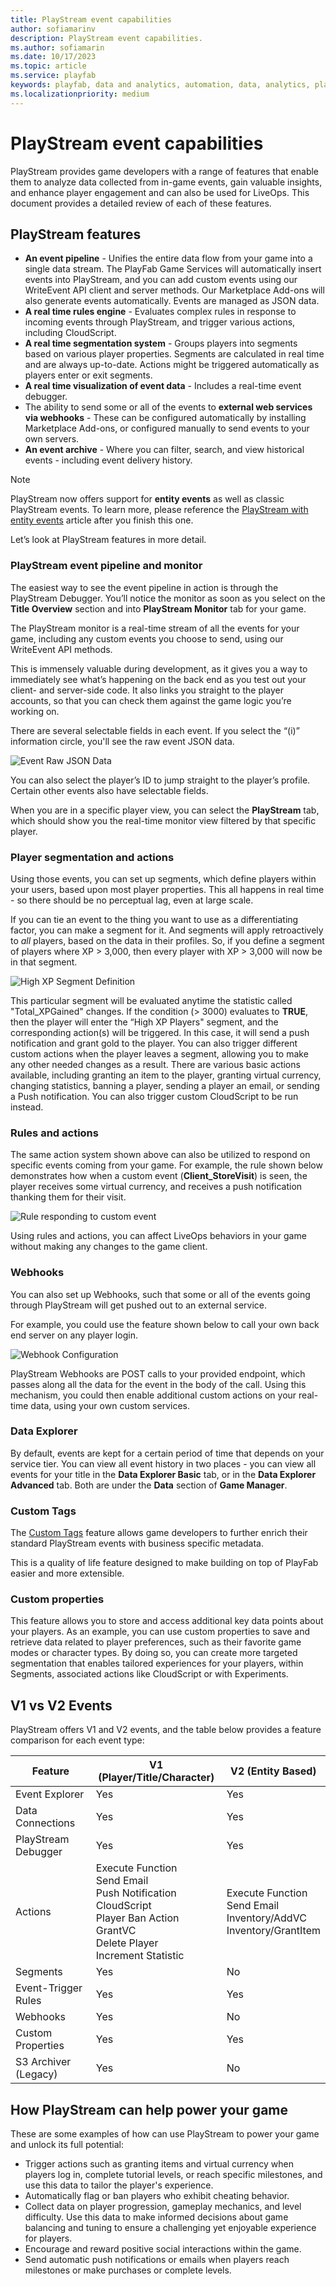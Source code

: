 ```yaml
---
title: PlayStream event capabilities
author: sofiamarinv
description: PlayStream event capabilities.
ms.author: sofiamarin
ms.date: 10/17/2023
ms.topic: article
ms.service: playfab
keywords: playfab, data and analytics, automation, data, analytics, playstream, events
ms.localizationpriority: medium
---
```


# PlayStream event capabilities

PlayStream provides game developers with a range of features that enable them to analyze data collected from in-game events, gain valuable insights, and enhance player engagement and can also be used for LiveOps. This document provides a detailed review of each of these features.

## PlayStream features

- **An event pipeline** - Unifies the entire data flow from your game into a single data stream. The PlayFab Game Services will automatically insert events into PlayStream, and you can add custom events using our WriteEvent API client and server methods. Our Marketplace Add-ons will also generate events automatically. Events are managed as JSON data.
- **A real time rules engine** - Evaluates complex rules in response to incoming events through PlayStream, and trigger various actions, including CloudScript.
- **A real time segmentation system** - Groups players into segments based on various player properties. Segments are calculated in real time and are always up-to-date. Actions might be triggered automatically as players enter or exit segments.
- **A real time visualization of event data** - Includes a real-time event debugger.
- The ability to send some or all of the events to **external web services via webhooks** - These can be configured automatically by installing Marketplace Add-ons, or configured manually to send events to your own servers.
- **An event archive** - Where you can filter, search, and view historical events - including event delivery history.

> [!NOTE]
> PlayStream now offers support for **entity events** as well as classic PlayStream events. To learn more, please reference the [PlayStream with entity events](playstream-with-entity-events.md) article after you finish this one.

Let’s look at PlayStream features in more detail.

### PlayStream event pipeline and monitor

The easiest way to see the event pipeline in action is through the PlayStream Debugger. You’ll notice the monitor as soon as you select on the **Title Overview** section and into **PlayStream Monitor** tab for your game.

The PlayStream monitor is a real-time stream of all the events for your game, including any custom events you choose to send, using our WriteEvent API methods.

This is immensely valuable during development, as it gives you a way to immediately see what’s happening on the back end as you test out your client- and server-side code. It also links you straight to the player accounts, so that you can check them against the game logic you’re working on.

There are several selectable fields in each event. If you select the “(i)” information circle, you'll see the raw event JSON data.

![Event Raw JSON Data](media/playstream-event-rawjson.png)

You can also select the player’s ID to jump straight to the player’s profile. Certain other events also have selectable fields.

When you are in a specific player view, you can select the **PlayStream** tab, which should show you the real-time monitor view filtered by that specific player.

### Player segmentation and actions

Using those events, you can set up segments, which define players within your users, based upon most player properties. This all happens in real time - so there should be no perceptual lag, even at large scale.

If you can tie an event to the thing you want to use as a differentiating factor, you can make a segment for it. And segments will apply retroactively to *all* players, based on the data in their profiles. So, if you define a segment of players where XP > 3,000, then every player with XP > 3,000 will now be in that segment.

![High XP Segment Definition](media/playstream-segment-highxp.png)

This particular segment will be evaluated anytime the statistic called "Total_XPGained" changes. If the condition (> 3000) evaluates to **TRUE**, then the player will enter the “High XP Players" segment, and the corresponding action(s) will be triggered. In this case, it will send a push notification and grant gold to the player.
You can also trigger different custom actions when the player leaves a segment, allowing you to make any other needed changes as a result.
There are various basic actions available, including granting an item to the player, granting virtual currency, changing statistics, banning a player, sending a player an email, or sending a Push notification. You can also trigger custom CloudScript to be run instead.

### Rules and actions

The same action system shown above can also be utilized to respond on specific events coming from your game. For example, the rule shown below demonstrates how when a custom event (**Client_StoreVisit**) is seen, the player receives some virtual currency, and receives a push notification thanking them for their visit.

![Rule responding to custom event](media/playstream-rule.png)

Using rules and actions, you can affect LiveOps behaviors in your game without making any changes to the game client.

### Webhooks

You can also set up Webhooks, such that some or all of the events going through PlayStream will get pushed out to an external service.

For example, you could use the feature shown below to call your own back end server on any player login.

![Webhook Configuration](media/playstream-webhook.png)

PlayStream Webhooks are POST calls to your provided endpoint, which passes along all the data for the event in the body of the call. Using this mechanism, you could then enable additional custom actions on your real-time data, using your own custom services.

### Data Explorer
By default, events are kept for a certain period of time that depends on your service tier. You can view all event history in two places - you can view all events for your title in the **Data Explorer Basic** tab, or in the **Data Explorer Advanced** tab. Both are under the **Data** section of **Game Manager**.

### Custom Tags 

The [Custom Tags](playstream-custom-tags.md) feature allows game developers to further enrich their standard PlayStream events with business specific metadata.

This is a quality of life feature designed to make building on top of PlayFab easier and more extensible. 

### Custom properties

This feature allows you to store and access additional key data points about your players. 
As an example, you can use custom properties to save and retrieve data related to player preferences, such as their favorite game modes or character types. By doing so, you can create more targeted segmentation that enables tailored experiences for your players, within Segments, associated actions like CloudScript or with Experiments.

## V1 vs V2 Events

PlayStream offers V1 and V2 events, and the table below provides a feature comparison for each event type: 

| Feature  | V1 (Player/Title/Character) | V2 (Entity Based)     |
| ----------- | ----------- | ----------- |
| Event Explorer |  Yes  |  Yes  |
| Data Connections |  Yes  |  Yes  |
| PlayStream Debugger |  Yes  |  Yes  |
| Actions |  Execute Function <br> Send Email <br> Push Notification <br> CloudScript <br> Player Ban Action <br> GrantVC <br> Delete Player <br> Increment Statistic  |  Execute Function <br> Send Email <br> Inventory/AddVC <br> Inventory/GrantItem |
| Segments |  Yes  |  No  |
| Event-Trigger Rules |  Yes  |  Yes  |
| Webhooks |  Yes  |  No  |
| Custom Properties |  Yes  |  Yes   |
| S3 Archiver (Legacy) |  Yes  |  No  |

## How PlayStream can help power your game

These are some examples of how can use PlayStream to power your game and unlock its full potential:
- Trigger actions such as granting items and virtual currency when players log in, complete tutorial levels, or reach specific milestones, and use this data to tailor the player's experience.
- Automatically flag or ban players who exhibit cheating behavior.
- Collect data on player progression, gameplay mechanics, and level difficulty. Use this data to make informed decisions about game balancing and tuning to ensure a challenging yet enjoyable experience for players.
- Encourage and reward positive social interactions within the game.
- Send automatic push notifications or emails when players reach milestones or make purchases or complete levels. 